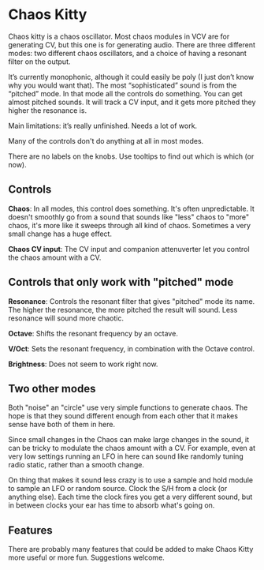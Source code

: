 # Chaos Kitty

Chaos kitty is a chaos oscillator. Most chaos modules in VCV are for generating CV, but this one is for generating audio. There are three different modes: two different chaos oscillators, and a choice of having a resonant filter on the output.

It’s currently monophonic, although it could easily be poly (I just don’t know why you would want that).
The most “sophisticated” sound is from the “pitched” mode. In that mode all the controls do something. You can get almost pitched sounds. It will track a CV input, and it gets more pitched they higher the resonance is.

Main limitations: it’s really unfinished. Needs a lot of work.

Many of the controls don't do anything at all in most modes.

There are no labels on the knobs. Use tooltips to find out which is which (or now).

## Controls

**Chaos**: In all modes, this control does something. It's often unpredictable. It doesn't smoothly go from a sound that sounds like "less" chaos to "more" chaos, it's more like it sweeps through all kind of chaos. Sometimes a very small change has a huge effect.

**Chaos CV input**: The CV input and companion attenuverter let you control the chaos amount with a CV.

## Controls that only work with "pitched" mode

**Resonance**: Controls the resonant filter that gives "pitched" mode its name. The higher the resonance, the more pitched the result will sound. Less resonance will sound more chaotic.

**Octave**: Shifts the resonant frequency by an octave.

**V/Oct**: Sets the resonant frequency, in combination with the Octave control.

**Brightness**: Does not seem to work right now.

## Two other modes

Both "noise" an "circle" use very simple functions to generate chaos. The hope is that they sound different enough from each other that it makes sense have both of them in here.

Since small changes in the Chaos can make large changes in the sound, it can be tricky to modulate the chaos amount with a CV. For example, even at very low settings running an LFO in here can sound like randomly tuning radio static, rather than a smooth change.

On thing that makes it sound less crazy is to use a sample and hold module to sample an LFO or random source. Clock the S/H from a clock (or anything else). Each time the clock fires you get a very different sound, but in between clocks your ear has time to absorb what's going on.

## Features

There are probably many features that could be added to make Chaos Kitty more useful or more fun. Suggestions welcome.
